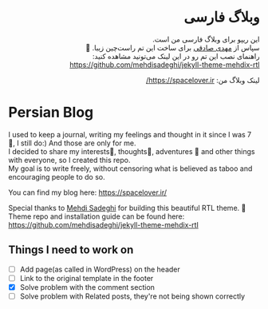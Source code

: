 <div dir="rtl" lang="fa">

# وبلاگ فارسی


این ریپو برای وبلاگ فارسی من است.<br/>
 سپاس از [مهدی صادقی](https://mehdix.ir/)  برای ساخت این تم راست‌چین زیبا. :pray: <br/>
راهنمای نصب این تم رو در این لینک می‌تونید مشاهده کنید: https://github.com/mehdisadeghi/jekyll-theme-mehdix-rtl

لینک وبلاگ من:‌ https://spacelover.ir/  


</div>

# Persian Blog



I used to keep a journal, writing my feelings and thought in it since I was 7 :girl:, I still do:) And those are only for me.<br/>
I decided to share my interests:milky_way:, thoughts:sparkler:, adventures :tada: and other things with everyone, so I created this repo.<br/>
My goal is to write freely, without censoring what is believed as taboo and encouraging people to do so.

You can find my blog here: https://spacelover.ir/

Special thanks to [Mehdi Sadeghi](https://github.com/mehdisadeghi) for building this beautiful RTL theme. :pray: <br/>
Theme repo and installation guide can be found here: https://github.com/mehdisadeghi/jekyll-theme-mehdix-rtl

## Things I need to work on
- [ ] Add page(as called in WordPress) on the header
- [ ] Link to the original template in the footer
- [x] Solve problem with the comment section
- [ ] Solve problem with Related posts, they're not being shown correctly
